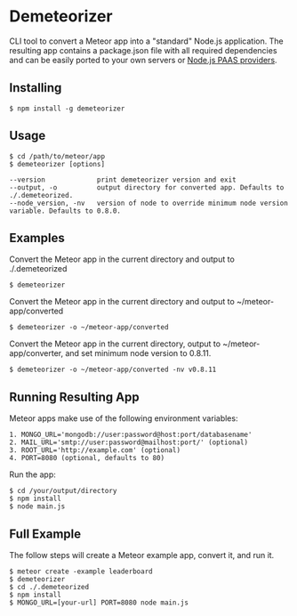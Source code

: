 Demeteorizer
=================

CLI tool to convert a Meteor app into a "standard" Node.js application. The resulting app contains
a package.json file with all required dependencies and can be easily ported to your own servers or
[Node.js PAAS providers](https://github.com/joyent/node/wiki/Node-Hosting).

## Installing
    $ npm install -g demeteorizer

## Usage
    $ cd /path/to/meteor/app
    $ demeteorizer [options]

    --version             print demeteorizer version and exit
    --output, -o          output directory for converted app. Defaults to ./.demeteorized.
    --node_version, -nv   version of node to override minimum node version variable. Defaults to 0.8.0.

## Examples
Convert the Meteor app in the current directory and output to ./.demeteorized

    $ demeteorizer

Convert the Meteor app in the current directory and output to ~/meteor-app/converted

    $ demeteorizer -o ~/meteor-app/converted

Convert the Meteor app in the current directory, output to ~/meteor-app/converter, and set minimum
node version to 0.8.11.

    $ demeteorizer -o ~/meteor-app/converted -nv v0.8.11

## Running Resulting App
Meteor apps make use of the following environment variables:

    1. MONGO_URL='mongodb://user:password@host:port/databasename'
    2. MAIL_URL='smtp://user:password@mailhost:port/' (optional)
    3. ROOT_URL='http://example.com' (optional)
    4. PORT=8080 (optional, defaults to 80)

Run the app:

    $ cd /your/output/directory
    $ npm install
    $ node main.js

## Full Example
The follow steps will create a Meteor example app, convert it, and run it.

    $ meteor create -example leaderboard
    $ demeteorizer
    $ cd ./.demeteorized
    $ npm install
    $ MONGO_URL=[your-url] PORT=8080 node main.js


